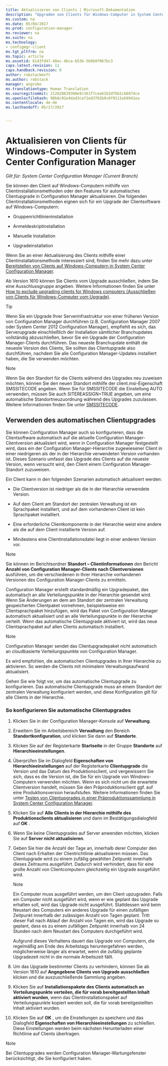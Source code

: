 ```yaml
---
title: Aktualisieren von Clients | Microsoft-Dokumentation
description: "Upgraden von Clients für Windows-Computer in System Center Configuration Manager."
ms.custom: na
ms.date: 05/04/2017
ms.prod: configuration-manager
ms.reviewer: na
ms.suite: na
ms.technology:
- configmgr-client
ms.tgt_pltfrm: na
ms.topic: article
ms.assetid: 6143fd47-48ec-4bca-b53b-5b9b9f067bc3
caps.latest.revision: 11
caps.handback.revision: 0
author: robstackmsft
ms.author: robstack
manager: angrobe
ms.translationtype: Human Translation
ms.sourcegitcommit: 212628639300e9c361f7cee61b3df6b1cb6874ce
ms.openlocfilehash: 98b8c92e4dad3cef1ed3701b9c0f9111eb9941ea
ms.contentlocale: de-de
ms.lasthandoff: 05/17/2017


---
```

# <a name="how-to-upgrade-clients-for-windows-computers-in-system-center-configuration-manager"></a>Aktualisieren von Clients für Windows-Computer in System Center Configuration Manager

*Gilt für: System Center Configuration Manager (Current Branch)*

Sie können den Client auf Windows-Computern mithilfe von Clientinstallationsmethoden oder den Features für automatisches Clientupgrade in Configuration Manager aktualisieren. Die folgenden Clientinstallationsmethoden eignen sich für ein Upgrade der Clientsoftware auf Windows-Computern:  

-   Gruppenrichtlinieninstallation  

-   Anmeldeskriptinstallation  

-   Manuelle Installation  

-   Upgradeinstallation  

 Wenn Sie an einer Aktualisierung des Clients mithilfe einer Clientinstallationsmethode interessiert sind, finden Sie mehr dazu unter [Bereitstellen von Clients auf Windows-Computern in System Center Configuration Manager](../../../../core/clients/deploy/deploy-clients-to-windows-computers.md).

 Ab Version 1610 können Sie Clients vom Upgrade ausschließen, indem Sie eine Ausschlussgruppe angeben. Weitere Informationen finden Sie unter [How to exclude upgrading clients for Windows computers (Ausschließen von Clients für Windows-Computer vom Upgrade)](exclude-clients-windows.md).  


> [!TIP]  
>  Wenn Sie ein Upgrade Ihrer Serverinfrastruktur von einer früheren Version von Configuration Manager durchführen \(z.B. Configuration Manager 2007 oder System Center 2012 Configuration Manager\), empfiehlt es sich, das Serverupgrade einschließlich der Installation sämtlicher Branchupdates vollständig abzuschließen, bevor Sie ein Upgrade der Configuration Manager-Clients durchführen.   Das neueste Branchupdate enthält die neueste Version des Clients, Sie sollten das Clientupgrade also durchführen, nachdem Sie alle Configuration Manager-Updates installiert haben, die Sie verwenden möchten.

> [!NOTE]
> Wenn Sie den Standort für die Clients während des Upgrades neu zuweisen möchten, können Sie den neuen Standort mithilfe der client.msi-Eigenschaft SMSSITECODE angeben. Wenn Sie für SMSSITECODE die Einstellung AUTO verwenden, müssen Sie auch SITEREASSIGN=TRUE angeben, um eine automatische Standortneuzuordnung während des Upgrades zuzulassen. Weitere Informationen finden Sie unter [SMSSITECODE](../../deploy/about-client-installation-properties.md#smssitecode).

## <a name="use-automatic-client-upgrade"></a>Verwenden des automatischen Clientupgrades  
 Sie können Configuration Manager auch so konfigurieren, dass die Clientsoftware automatisch auf die aktuelle Configuration Manager-Clientversion aktualisiert wird, wenn in Configuration Manager festgestellt wird, dass ein der Configuration Manager-Hierarchie zugewiesener Client in einer niedrigeren als der in der Hierarchie verwendeten Version vorhanden ist. Dieses Szenario umfasst das Upgrade des Clients auf die neueste Version, wenn versucht wird, den Client einem Configuration Manager-Standort zuzuweisen.  

 Ein Client kann in den folgenden Szenarien automatisch aktualisiert werden:  

-   Die Clientversion ist niedriger als die in der Hierarchie verwendete Version.  

-   Auf dem Client am Standort der zentralen Verwaltung ist ein Sprachpaket installiert, und auf dem vorhandenen Client ist kein Sprachpaket installiert.  

-   Eine erforderliche Clientkomponente in der Hierarchie weist eine andere als die auf dem Client installierte Version auf.  

-   Mindestens eine Clientinstallationsdatei liegt in einer anderen Version vor.  

> [!NOTE]  
>  Sie können im Berichtsordner **Standort – Clientinformationen** den Bericht **Anzahl von Configuration Manager-Clients nach Clientversionen** ausführen, um die verschiedenen in Ihrer Hierarchie vorhandenen Versionen des Configuration Manager-Clients zu ermitteln.  

 Configuration Manager erstellt standardmäßig ein Upgradepaket, das automatisch an alle Verteilungspunkte in der Hierarchie gesendet wird. Wenn Sie Änderungen an dem am Standort der zentralen Verwaltung gespeicherten Clientpaket vornehmen, beispielsweise ein Clientsprachpaket hinzufügen, wird das Paket von Configuration Manager automatisch aktualisiert und an alle Verteilungspunkte in der Hierarchie verteilt. Wenn das automatische Clientupgrade aktiviert ist, wird das neue Clientsprachpaket auf allen Clients automatisch installiert.  

> [!NOTE]  
>  Configuration Manager sendet das Clientupgradepaket nicht automatisch an cloudbasierte Verteilungspunkte von Configuration Manager.  

 Es wird empfohlen, die automatischen Clientupgrades in Ihrer Hierarchie zu aktivieren. So werden die Clients mit minimalem Verwaltungsaufwand aktualisiert.  

 Gehen Sie wie folgt vor, um das automatische Clientupgrade zu konfigurieren. Das automatische Clientupgrade muss an einem Standort der zentralen Verwaltung konfiguriert werden, und diese Konfiguration gilt für alle Clients in der Hierarchie.  

### <a name="to-configure-automatic-client-upgrades"></a>So konfigurieren Sie automatische Clientupgrades  

1.  Klicken Sie in der Configuration Manager-Konsole auf **Verwaltung**.  

2.  Erweitern Sie im Arbeitsbereich **Verwaltung** den Bereich **Standortkonfiguration**, und klicken Sie dann auf **Standorte**.  

3.  Klicken Sie auf der Registerkarte **Startseite** in der Gruppe **Standorte** auf **Hierarchieeinstellungen**.  

4.  Überprüfen Sie im Dialogfeld **Eigenschaften von Hierarchieeinstellungen** auf der Registerkarte **Clientupgrade** die Version und das Datum des Produktionsclient, und vergewissern Sie sich, dass es die Version ist, die Sie für ein Upgrade von Windows-Computern verwenden möchten.  Wenn es sich nicht um die erwartete Clientversion handelt, müssen Sie den Präproduktionsclient ggf. auf eine Produktionsversion heraufstufen. Weitere Informationen finden Sie unter [Testen von Clientupgrades in einer Präproduktionssammlung in System Center Configuration Manager](../../../../core/clients/manage/upgrade/test-client-upgrades.md).  

5.  Klicken Sie auf **Alle Clients in der Hierarchie mithilfe des Produktionsclients aktualisieren** und dann im Bestätigungsdialogfeld auf **OK** .  

6.  Wenn Sie keine Clientupgrades auf Server anwenden möchten, klicken Sie auf **Server nicht aktualisieren**.  

7.  Geben Sie hier die Anzahl der Tage an, innerhalb derer Computer den Client nach Erhalten der Clientrichtlinie aktualisieren müssen. Das Clientupgrade wird zu einem zufällig gewählten Zeitpunkt innerhalb dieses Zeitraums ausgeführt. Dadurch wird verhindert, dass für eine große Anzahl von Clientcomputern gleichzeitig ein Upgrade ausgeführt wird.

    > [!NOTE]
    > Ein Computer muss ausgeführt werden, um den Client upzugraden. Falls ein Computer nicht ausgeführt wird, wenn er wie geplant das Upgrade erhalten soll, wird das Upgrade nicht ausgeführt. Stattdessen wird beim Neustart des Computers ein anderes Upgrade für einen zufälligen Zeitpunkt innerhalb der zulässigen Anzahl von Tagen geplant. Tritt dieser Fall nach Ablauf der Anzahl von Tagen ein, wird das Upgrade so geplant, dass es zu einem zufälligen Zeitpunkt innerhalb von 24 Stunden nach dem Neustart des Computers durchgeführt wird.
    >     
    > Aufgrund dieses Verhaltens dauert das Upgrade von Computern, die regelmäßig am Ende des Arbeitstags heruntergefahren werden, möglicherweise länger als erwartet, wenn die zufällig geplante Upgradezeit nicht in die normale Arbeitszeit fällt.

7. Um das Upgrade bestimmter Clients zu verhindern, können Sie ab Version 1610 auf **Angegebene Clients von Upgrade ausschließen** klicken und die auszuschließende Sammlung angeben.

8.  Klicken Sie auf **Installationspakete des Clients automatisch an Verteilungspunkte verteilen, die für vorab bereitgestellten Inhalt aktiviert wurden**, wenn das Clientinstallationspaket auf Verteilungspunkte kopiert werden soll, die für vorab bereitgestellten Inhalt aktiviert wurden.  

9. Klicken Sie auf **OK** , um die Einstellungen zu speichern und das Dialogfeld **Eigenschaften von Hierarchieeinstellungen** zu schließen. Diese Einstellungen werden beim nächsten Herunterladen einer Richtlinie auf Clients übertragen.

>[!NOTE]
>Bei Clientupgrades werden Configuration Manager-Wartungsfenster berücksichtigt, die Sie konfiguriert haben.

